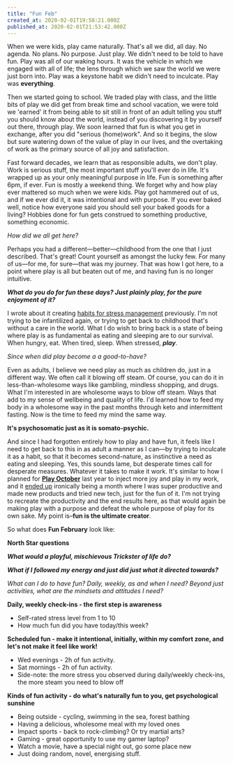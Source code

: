 ```yaml
---
title: "Fun Feb"
created_at: 2020-02-01T19:58:21.000Z
published_at: 2020-02-01T21:53:42.000Z
---
```

When we were kids, play came naturally. That's all we did, all day. No agenda. No plans. No purpose. Just play. We didn't need to be told to have fun. Play was all of our waking hours. It was the vehicle in which we engaged with all of life; the lens through which we saw the world we were just born into. Play was a keystone habit we didn't need to inculcate. Play was **everything**. 

  

Then we started going to school. We traded play with class, and the little bits of play we did get from break time and school vacation, we were told we 'earned' it from being able to sit still in front of an adult telling you stuff you should know about the world, instead of you discovering it by yourself out there, through play. We soon learned that fun is what you get in exchange, after you did "serious (home)work". And so it begins, the slow but sure watering down of the value of play in our lives, and the overtaking of work as the primary source of all joy and satisfaction.

  

Fast forward decades, we learn that as responsible adults, we don't play. Work is serious stuff, the most important stuff you'll ever do in life. It's wrapped up as your only meaningful purpose in life. Fun is something after 6pm, if ever. Fun is mostly a weekend thing. We forget why and how play ever mattered so much when we were kids. Play got hammered out of us, and if we ever did it, it was intentional and with purpose. If you ever baked well, notice how everyone said you should sell your baked goods for a living? Hobbies done for fun gets construed to something productive, something economic. 

  

_How did we all get here?_

  

Perhaps you had a different—better—childhood from the one that I just described. That's great! Count yourself as amongst the lucky few. For many of us—for me, for sure—that was my journey. That was how I got here, to a point where play is all but beaten out of me, and having fun is no longer intuitive.

  

_**What do you do for fun these days? Just plainly play, for the pure enjoyment of it?**_

  

I wrote about it creating [habits for stress management](https://cowriters.app/words/what-do-you-do-for-fun-habits-for-stress-management-356555e314cc26d1d5) previously. I'm not trying to be infantilized again, or trying to get back to childhood that's without a care in the world. What I do wish to bring back is a state of being where play is as fundamental as eating and sleeping are to our survival. When hungry, eat. When tired, sleep. When stressed, _**play**_. 

  

_Since when did play become a a good-to-have?_ 

  

Even as adults, I believe we need play as much as children do, just in a different way. We often call it blowing off steam. Of course, you can do it in less-than-wholesome ways like gambling, mindless shopping, and drugs. What I'm interested in are wholesome ways to blow off steam. Ways that add to my sense of wellbeing and quality of life. I'd learned how to feed my body in a wholesome way in the past months through keto and intermittent fasting. Now is the time to feed my mind the same way.

  

**It's psychosomatic just as it is somato-psychic.**

  

And since I had forgotten entirely how to play and have fun, it feels like I need to get back to this in as adult a manner as I can—by trying to inculcate it as a habit, so that it becomes second-nature, as instinctive a need as eating and sleeping. Yes, this sounds lame, but desperate times call for desperate measures. Whatever it takes to make it work. It's similar to how I planned for [**Play October**](https://cowriters.app/words/play-october-the-problem-with-goals-and-how-to-inject-joy-into-work-281615d9347f165596) last year to inject more joy and play in my work, and it [ended up](https://cowriters.app/words/play-october-wrap-up-sparking-joy-in-work-301995dbbff3614d37) ironically being a month where I was super productive and made new products and tried new tech, just for the fun of it. I'm not trying to recreate the productivity and the end results here, as that would again be making play with a purpose and defeat the whole purpose of play for its own sake. My point is–**fun is the ultimate creator**. 

  

So what does **Fun February** look like:

  

**North Star questions**

_**What would a playful, mischievous Trickster of life do?**_

_**What if I followed my energy and just did just what it directed towards?**_

_What can I do to have fun? Daily, weekly, as and when I need? Beyond just activities, what are the mindsets and attitudes I need?_ 

  

**Daily, weekly check-ins - the first step is awareness**

*   Self-rated stress level from 1 to 10
*   How much fun did you have today/this week? 

  

**Scheduled fun - make it intentional, initially, within my comfort zone, and let's not make it feel like work!**

*   Wed evenings - 2h of fun activity.
*   Sat mornings - 2h of fun activity.
*   Side-note: the more stress you observed during daily/weekly check-ins, the more steam you need to blow off

  

**Kinds of fun activity - do what's naturally fun to you, get psychological sunshine**

*   Being outside - cycling, swimming in the sea, forest bathing
*   Having a delicious, wholesome meal with my loved ones
*   Impact sports - back to rock-climbing? Or try martial arts?
*   Gaming - great opportunity to use my gamer laptop?
*   Watch a movie, have a special night out, go some place new
*   Just doing random, novel, energising stuff.
